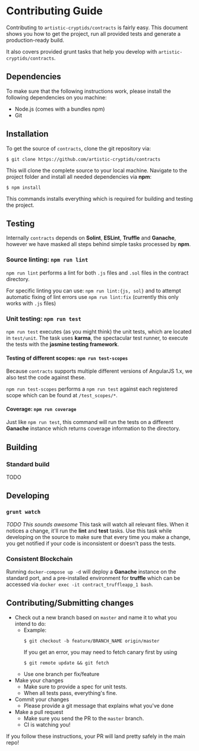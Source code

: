 # Contributing Guide

Contributing to `artistic-cryptids/contracts` is fairly easy. This document shows you how to get the project, run all provided tests and generate a production-ready build.

It also covers provided grunt tasks that help you develop with `artistic-cryptids/contracts`.

## Dependencies

To make sure that the following instructions work, please install the following dependencies
on you machine:

- Node.js (comes with a bundles npm)
- Git

## Installation

To get the source of `contracts`, clone the git repository via:

````
$ git clone https://github.com/artistic-cryptids/contracts
````

This will clone the complete source to your local machine. Navigate to the project folder
and install all needed dependencies via **npm**:

````
$ npm install
````

This commands installs everything which is required for building and testing the project.

## Testing
Internally `contracts` depends on **Solint**, **ESLint**, **Truffle** and **Ganache**, however we have masked all steps behind simple tasks processed by **npm**.

### Source linting: `npm run lint`
`npm run lint` performs a lint for both `.js` files and `.sol` files in the contract directory.

For specific linting you can use: `npm run lint:{js, sol}` and to attempt automatic fixing of lint errors use `npm run lint:fix` (currently this only works with `.js` files)

### Unit testing: `npm run test`
`npm run test` executes (as you might think) the unit tests, which are located
in `test/unit`. The task uses **karma**, the spectacular test runner, to execute the tests with
the **jasmine testing framework**.

#### Testing of different scopes: `npm run test-scopes`
Because `contracts` supports multiple different versions of AngularJS 1.x, we also test the code against these.

`npm run test-scopes` performs a `npm run test` against each registered scope which can be found at `/test_scopes/*`.

#### Coverage: `npm run coverage`
Just like `npm run test`, this command will run the tests on a different **Ganache** instance which returns coverage information to the directory.

## Building
### Standard build
TODO

## Developing
### `grunt watch`
_TODO This sounds awesome_
This task will watch all relevant files. When it notices a change, it'll run the **lint** and **test** tasks. Use this task while developing on the source to make sure that every time you make a change, you get notified if your code is inconsistent or doesn't pass the tests.

### Consistent Blockchain
Running `docker-compose up -d` will deploy a **Ganache** instance on the standard port, and a pre-installed environment for **truffle** which can be accessed via `docker exec -it contract_truffleapp_1 bash`.

## Contributing/Submitting changes

- Check out a new branch based on <code>master</code> and name it to what you intend to do:
  - Example:
    ````
    $ git checkout -b feature/BRANCH_NAME origin/master
    ````
    If you get an error, you may need to fetch canary first by using
    ````
    $ git remote update && git fetch
    ````
  - Use one branch per fix/feature
- Make your changes
  - Make sure to provide a spec for unit tests.
  - When all tests pass, everything's fine.
- Commit your changes
  - Please provide a git message that explains what you've done
- Make a pull request
  - Make sure you send the PR to the <code>master</code> branch.
  - CI is watching you!

If you follow these instructions, your PR will land pretty safely in the main repo!
